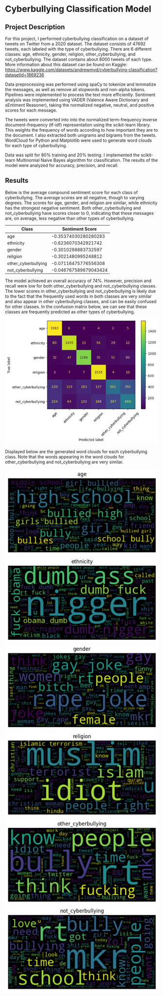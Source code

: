 # Cyberbullying Classification Model

## Project Description

For this project, I performed cyberbullying classification on a dataset of tweets on Twitter from a 2020 dataset. The dataset consists of 47692 tweets, each labeled with the type of cyberbullying. There are 6 different classes: age, ethnicity, gender, religion, other_cyberbullying, and not_cyberbullying. The dataset contains about 8000 tweets of each type. More information about this dataset can be found on Kaggle: https://www.kaggle.com/datasets/andrewmvd/cyberbullying-classification?datasetId=1869236

Data preprocessing was performed using spaCy to tokenize and lemmatize the messages, as well as remove all stopwords and non-alpha tokens. Pipelines were implemented to process the text more efficiently. Sentiment analysis was implemented using VADER (Valence Aware Dictionary and sEntiment Reasoner), taking the normalized negative, neutral, and positive scores for each message.

The tweets were converted into into the normalized term-frequency inverse document-frequency (tf-idf) representation using the scikit-learn library. This weights the frequency of words according to how important they are to the document. I also extracted both unigrams and bigrams from the tweets. WordCloud for Python and Matplotlib were used to generate word clouds for each type of cyberbullying.

Data was split for 80% training and 20% testing. I implemented the scikit-learn Multinomial Naive Bayes algorithm for classification. The results of the model were analyzed for accuracy, precision, and recall.

## Results

Below is the average compound sentiment score for each class of cyberbullying. The average scores are all negative, though to varying degrees. The scores for age, gender, and religion are similar, while ethnicity has the strongest negative sentiment. Both other_cyberbullying and not_cyberbullying have scores closer to 0, indicating that these messages are, on average, less negative than other types of cyberbullying.

| Class | Sentiment Score |
| --- | --- |
| age | -0.35374030280280283 |
| ethnicity | -0.6236070342921742 |
| gender | -0.3010298883732597 |
| religion | -0.3021480995248812 |
| other_cyberbullying | -0.07116475776556308 |
| not_cyberbullying | -0.046767589679043424 |

The model achieved an overall accuracy of 74%. However, precision and recall were low for both other_cyberbullying and not_cyberbullying classes. The lower scores in other_cyberbullying and not_cyberbullying is likely due to the fact that the frequently used words in both classes are very similar and also appear in other cyberbullying classes, and can be easily confused for other classes. In the confusion matrix below, we can see that these classes are frequently predicted as other types of cyberbullying.

![confusion matrix for cyberbullying classification model](./images/confusion_matrix.png)

Displayed below are the generated word clouds for each cyberbullying class. Note that the words appearing in the word clouds for other_cyberbullying and not_cyberbullying are very similar.

![word cloud: age](./images/word_cloud_age.png)
![word cloud: age](./images/word_cloud_ethnicity.png)
![word cloud: age](./images/word_cloud_gender.png)
![word cloud: age](./images/word_cloud_religion.png)
![word cloud: age](./images/word_cloud_other_cyberbullying.png)
![word cloud: age](./images/word_cloud_not_cyberbullying.png)
